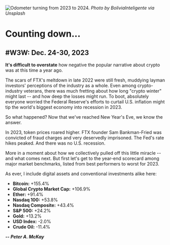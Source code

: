 ![Odometer turning from 2023 to 2024.](https://images.unsplash.com/photo-1700700743542-0cd69d4d52b2?q=80&w=3328&auto=format&fit=crop&ixlib=rb-4.0.3&ixid=M3wxMjA3fDB8MHxwaG90by1wYWdlfHx8fGVufDB8fHx8fA%3D%3D)
*Photo by BoliviaInteligente via Unsplash*

# Counting down...
## #W3W: Dec. 24-30, 2023

**It's difficult to overstate** how negative the popular narrative about crypto was at this time a year ago.

The scars of FTX's meltdown in late 2022 were still fresh, muddying layman investors' perceptions of the industry as a whole. Even among crypto-industry veterans, there was much fretting about how long "crypto winter" might last -- and how deep the losses might run. To boot, absolutely everyone worried the Federal Reserve's efforts to curtail U.S. inflation might tip the world's biggest economy into recession in 2023.

So what happened? Now that we've reached New Year's Eve, we know the answer.

In 2023, token prices roared higher. FTX founder Sam Bankman-Fried was convicted of fraud charges and very deservedly imprisoned. The Fed's rate hikes peaked. And there was no U.S. recession. <!-- Add links to relevant news coverage of each milestone. -->

More in a moment about how we collectively pulled off this little miracle -- and what comes next. But first let's get to the year-end scorecard among major market benchmarks, listed from best performers to worst for 2023.

As ever, I include digital assets and conventional investments alike here:

- **Bitcoin:** +155.4%
- **Global Crypto Market Cap:** +106.9%
- **Ether:** +91.4%
- **Nasdaq 100:** +53.8%
- **Nasdaq Composite:** +43.4%
- **S&P 500:** +24.2%
- **Gold:** +13.2%
- **USD Index:** -2.0%
- **Crude Oil:** -11.4%

<!--

Riff on quote from Marc Rowan, Apollo CEO, in year-end intvu with Bloomberg: "We are re-visiting the idea that public markets are safer and private markets are riskier."  Find video

Get into themes for '24.

- Bitcoin seems likely to benefit from a three-legged stool of awesomeness.

- But altcoins are dying.

- There will be no relief from Congress.

- The web3 product roadmap is still very uncertain. Look at underperformance of Ethereum.

- Popular attention is on AI more than crypto.



Wrap up with new logo discussion







Notes/cutting room floor...

**Hard to believe** that at this time last year, the crypto industry was reeling from FTX's then-recent meltdown, token prices were in the doldrums, everyone was worried how long 'Crypto Winter' might last, and there were rampant fears of a U.S. recession in 2023.

Now FTX founder Sam Bankman-Fried is a convicted felon, token prices just wrapped up a banner year, and everyone is marveling the U.S. somehow avoided recession all year. (But much of Wall Street is still worried about the potential for one in 2024.)

The debt ceiling deal has put us on a long-term path toward a U.S. debt default. https://www.politico.com/news/2023/05/28/6-pillars-of-the-debt-ceiling-deal-00099108


**Whew.** Time to look back at the surprising year that was and ahead to 2024 and beyond.

Token prices roared higher in 2023,





Please note: As this year-end update runs longer than usual, I'm breaking it into several sections. Feel free to skip around to whichever are of most interest. 😊

# 2023 in Review

-

- S&P finished just shy of its closing high. https://twitter.com/biancoresearch/status/1740464793780387929

- mini bank crisis in march.

- New report from Freedom House in March said Global Freedom declined for the 17th year in a row. https://freedomhouse.org/article/new-report-global-freedom-declines-17th-consecutive-year-may-be-approaching-turning-point$42,632.07


- Dec tk: NYT assesses global risk for '24. https://www.nytimes.com/2023/12/24/business/economy/global-economic-risks-red-sea.html

- Dec 14: Mohamed El-Arian writes about risks of rising disorder: https://www.jordantimes.com/opinion/mohamed-el-erian/growing-risk-global-disorder

- December: WaPo editorializes on how fight for global freedom can be won, using workarounds to Iranian censorship as an example. https://www.washingtonpost.com/opinions/2023/12/21/autocracy-democracy-internet-circumvention/

# Big Risks and Opportunities Ahead



Gold, by far, has the best two-year return. (14% as of Thursday. Update using any2numbers for final year-end quote.)

US is a huge risk factor

Long-term

# Housekeeping

<!-- YEAREND: wrap up year's market action and look ahead. -->


<!-- Boilerplate needs re-working. This is version from last week...

_**That's it for now. Thanks for reading the newsletter today! If you want to receive updates like this in your inbox every Sunday, please join our email list.**_

<!--Move this content to standing editorial policy page on the website.     _**Note: #Web3Weekly content is intended for journalistic purposes only, not as investment advice. Always [DYOR](https://www.urbandictionary.com/define.php?term=DYOR) and consult appropriate financial professionals before making investment decisions.**_

_**Best wishes for a healthy and productive week ahead.**_  -->

_**-- Peter A. McKay**_  
